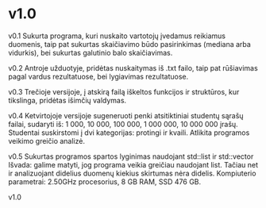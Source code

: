 # v1.0
v0.1 Sukurta programa, kuri nuskaito vartotojų įvedamus reikiamus duomenis, taip pat sukurtas skaičiavimo būdo pasirinkimas (mediana arba vidurkis), bei sukurtas galutinio balo skaičiavimas.

v0.2 Antroje užduotyje, pridėtas nuskaitymas iš .txt failo, taip pat rūšiavimas pagal vardus rezultatuose, bei lygiavimas rezultatuose.

v0.3 Trečioje versijoje, į atskirą failą iškeltos funkcijos ir struktūros, kur tikslinga, pridėtas išimčių valdymas.

v0.4 Ketvirtojoje versijoje sugeneruoti penki atsitiktiniai studentų sąrašų failai, sudaryti iš: 1 000, 10 000, 100 000, 1 000 000, 10 000 000 įrašų. Studentai suskirstomi į dvi kategorijas: protingi ir kvaili. Atlikita programos veikimo greičio analizė.

v0.5 Sukurtas programos spartos lyginimas naudojant std::list ir std::vector
Išvada: galime matyti, jog programa veikia greičiau naudojant list. Tačiau net ir analizuojant didelius duomenų kiekius skirtumas nėra didelis.
Kompiuterio parametrai: 2.50GHz procesorius, 8 GB RAM, SSD 476 GB.

v1.0
